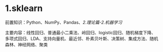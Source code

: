 # 1.sklearn
前置知识：Python、NumPy、Pandas、*2.理论篇-2.机器学习*

主要内容：线性回归、普通最小二乘法、岭回归、logistic回归、随机梯度下降、多项式回归、LDA、支持向量机、最近邻、朴素贝叶斯、决策树、集成方法、随机森林、神经网络、聚类
